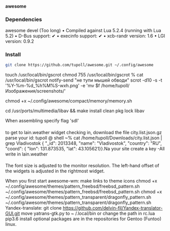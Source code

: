 #### awesome
### Dependencies

awesome devel (Too long)
 • Compiled against Lua 5.2.4 (running with Lua 5.2)
 • D-Bus support: ✔
 • execinfo support: ✔
 • xcb-randr version: 1.6
 • LGI version: 0.9.2

### Install

```bash
git clone https://github.com/tupoll/awesome.git ~/.config/awesome
```
touch /usr/local/bin/gscrot 
chmod 755 /usr/local/bin/gscrot
 % cat /usr/local/bin/gscrot
 notify-send "не тупи мышей обводи"
scrot -d10 -s -t '%Y-%m-%d_%h%M%S-$wx$h.png' -e 'mv $f /home/tupoll/Изображения/screenshots/'

chmod +x ~/.config/awesome/compact/memory/memory.sh

cd /usr/ports/multimedia/libav && make install clean
pkg lock libav

When assembling specify flag 'sdl'
####
to get to lain.weather widget checking in, download the file city.list.json.gz parse your id:
tupoll @ shell ~% cat /home/tupoll/Downloads/city.list.json | grep Vladivostok
{ "_id": 2013348, "name": "Vladivostok", "country": "RU", "coord": { "lon": 131.873535, "lat": 43.105621}}.Na your site create a key -All write in lain.weather
####
The font size is adjusted to the monitor resolution. The left-hand offset of the widgets is adjusted in the rightmost widget.

When you first start awesome-wm:
make links to theme icons
chmod +x ~/.config/awesome/themes/pattern_freebsd/freebsd_pattern.sh
~/.config/awesome/themes/pattern_freebsd/freebsd_pattern.sh
chmod +x ~/.config/awesome/themes/pattern_transparent/dragonfly_pattern.sh
~/.config/awesome/themes/pattern_transparent/dragonfly_pattern.sh
Yandex-translate:
git clone https://github.com/delvin-fil/Yandex-translator-GUI.git
 move yatrans-gtk.py to ~ /.local/bin  or change the path in rc.lua
pip3.6 install optional packages are in the repositories for
Gentoo (Funtoo) linux.
